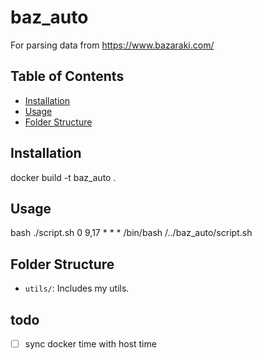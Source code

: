 # baz_auto

For parsing data from https://www.bazaraki.com/

## Table of Contents

- [Installation](#installation)
- [Usage](#usage)
- [Folder Structure](#folder-structure)

## Installation

docker build -t baz_auto .

## Usage

bash ./script.sh
0 9,17 * * * /bin/bash /../baz_auto/script.sh

## Folder Structure

- `utils/`: Includes my utils.

## todo
- [ ] sync docker time with host time

